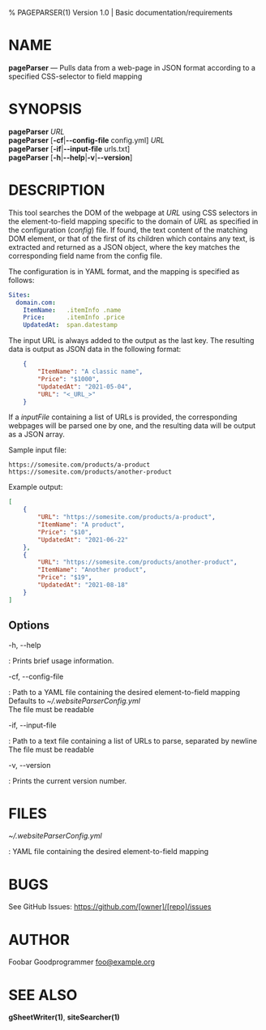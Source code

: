 % PAGEPARSER(1) Version 1.0 | Basic documentation/requirements

NAME
====

**pageParser** — Pulls data from a web-page in JSON format according to a specified CSS-selector to field mapping


SYNOPSIS
========

**pageParser** _URL_  
**pageParser** \[**-cf**|**--config-file** config.yml] _URL_  
**pageParser** \[**-if**|**--input-file** urls.txt]  
**pageParser** \[**-h**|**--help**|**-v**|**--version**]  

DESCRIPTION
===========

This tool searches the DOM of the webpage at _URL_ using CSS selectors in the element-to-field mapping specific to the domain of _URL_ as specified in the configuration (_config_) file. If found, the text content of the matching DOM element, or that of the first of its children which contains any text, is extracted and returned as a JSON object, where the key matches the corresponding field name from the config file.

The configuration is in YAML format, and the mapping is specified as follows:


```YAML
Sites:
  domain.com:
    ItemName:   .itemInfo .name
    Price:      .itemInfo .price
    UpdatedAt:  span.datestamp
```

The input URL is always added to the output as the last key. The resulting data is output as JSON data in the following format:

```JSON
	{
		"ItemName": "A classic name",
		"Price": "$1000",
		"UpdatedAt": "2021-05-04",
		"URL": "<_URL_>"
	}
```

If a _inputFile_ containing a list of URLs is provided, the corresponding webpages will be parsed one by one, and the resulting data will be output as a JSON array.

Sample input file:

```
https://somesite.com/products/a-product
https://somesite.com/products/another-product
```

Example output:
```JSON
[
	{
		"URL": "https://somesite.com/products/a-product",
		"ItemName": "A product",
		"Price": "$10",
		"UpdatedAt": "2021-06-22"
	},
	{
		"URL": "https://somesite.com/products/another-product",
		"ItemName": "Another product",
		"Price": "$19",
		"UpdatedAt": "2021-08-18"
	}
]
```


Options
-------

-h, --help

:   Prints brief usage information.

-cf, --config-file

:   Path to a YAML file containing the desired element-to-field mapping  
		Defaults to *~/.websiteParserConfig.yml*  
    The file must be readable  

-if, --input-file

:   Path to a text file containing a list of URLs to parse, separated by newline  
    The file must be readable

-v, --version

:   Prints the current version number.

FILES
=====

*~/.websiteParserConfig.yml*

:   YAML file containing the desired element-to-field mapping

BUGS
====

See GitHub Issues: <https://github.com/[owner]/[repo]/issues>

AUTHOR
======

Foobar Goodprogrammer <foo@example.org>

SEE ALSO
========

**gSheetWriter(1)**, **siteSearcher(1)**